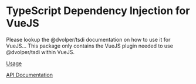 # TypeScript Dependency Injection for VueJS

Please lookup the @dvolper/tsdi documentation on how to use it for VueJS...
This package only contains the VueJS plugin needed to use @dvolper/tsdi within VueJS.

[Usage](https://github.com/DavidVollmers/typescript-dependency-injection/README.md)

[API Documentation](https://github.com/DavidVollmers/typescript-dependency-injection/tree/master/packages/tsdi/docs/globals.md)
